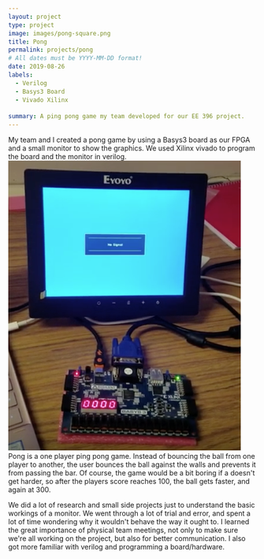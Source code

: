 ```yaml
---
layout: project
type: project
image: images/pong-square.png
title: Pong
permalink: projects/pong
# All dates must be YYYY-MM-DD format!
date: 2019-08-26
labels:
  - Verilog
  - Basys3 Board
  - Vivado Xilinx
  
summary: A ping pong game my team developed for our EE 396 project.
---
```


My team and I created a pong game by using a Basys3 board as our FPGA and a small monitor to show the graphics. We used Xilinx vivado to program the board and the monitor in verilog.
<img class="ui medium right floated rounded image" src="../images/pong.png">  
Pong is a one player ping pong game. Instead of bouncing the ball from one player to another, the user bounces the ball against the walls and prevents it from passing the bar. Of course, the game would be a bit boring if a doesn't get harder, so after the players score reaches 100, the ball gets faster, and again at 300.

We did a lot of research and small side projects just to understand the basic workings of a monitor. We went through a lot of trial and error, and spent a lot of time wondering why it wouldn't behave the way it ought to. I learned the great importance of physical team meetings, not only to make sure we're all working on the project, but also for better communication. I also got more familiar with verilog and programming a board/hardware. 


